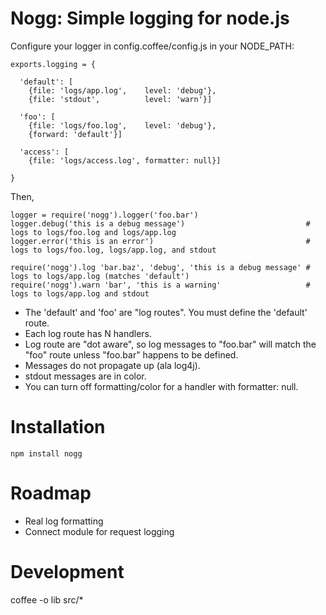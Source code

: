 Nogg: Simple logging for node.js
================================

Configure your logger in config.coffee/config.js in your NODE_PATH:

    exports.logging = {

      'default': [
        {file: 'logs/app.log',    level: 'debug'},
        {file: 'stdout',          level: 'warn'}]

      'foo': [
        {file: 'logs/foo.log',    level: 'debug'},
        {forward: 'default'}]

      'access': [
        {file: 'logs/access.log', formatter: null}]

    }

Then,

    logger = require('nogg').logger('foo.bar')
    logger.debug('this is a debug message')                           # logs to logs/foo.log and logs/app.log
    logger.error('this is an error')                                  # logs to logs/foo.log, logs/app.log, and stdout

    require('nogg').log 'bar.baz', 'debug', 'this is a debug message' # logs to logs/app.log (matches 'default')
    require('nogg').warn 'bar', 'this is a warning'                   # logs to logs/app.log and stdout

 - The 'default' and 'foo' are "log routes". You must define the 'default' route.
 - Each log route has N handlers.
 - Log route are "dot aware", so log messages to "foo.bar" will match the "foo" route unless "foo.bar" happens to be defined.
 - Messages do not propagate up (ala log4j).
 - stdout messages are in color.
 - You can turn off formatting/color for a handler with formatter: null.

Installation
============

    npm install nogg

Roadmap
=======

 - Real log formatting
 - Connect module for request logging

Development
===========

coffee -o lib src/*
